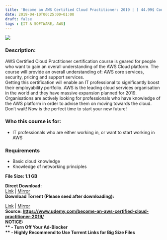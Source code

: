 ```yaml
---
title: 'Become an AWS Certified Cloud Practitioner: 2019 | [ 44.99$ Course For Free ]'
date: 2019-04-10T00:25:00+01:00
draft: false
tags : [IT & SOFTWARE, AWS]
---
```


  

**[![](https://4.bp.blogspot.com/-Zv8aSuMmwR4/XK0pNq9J2SI/AAAAAAAABpA/A-ODtKApiPYhliEw9M1Jt6x66ti0J8EKQCLcBGAs/s640/Become-an-AWS-Certified-Cloud-Practitioner-2019.jpg)](https://4.bp.blogspot.com/-Zv8aSuMmwR4/XK0pNq9J2SI/AAAAAAAABpA/A-ODtKApiPYhliEw9M1Jt6x66ti0J8EKQCLcBGAs/s1600/Become-an-AWS-Certified-Cloud-Practitioner-2019.jpg)**

  
  

### Description:

AWS Certified Cloud Practitioner certification course is geared for people who want to gain an overall understanding of the AWS Cloud platform. The course will provide an overall understanding of: AWS core services, security, pricing and support services.  
Getting this certification will enable an IT professional to significantly boost their employability portfolio. AWS is the leading cloud services organisation in the world and they have massive expansion planned for 2019. Organisations are actively looking for professionals who have knowledge of the AWS platform in order to advise them on moving towards the cloud.  
Don’t wait! Now is the perfect time to start your new future!  

### Who this course is for:

*   IT professionals who are either working in, or want to start working in AWS

### Requirements

*   Basic cloud knowledge
*   Knowledge of networking principles

**File Size: 1.1 GB**

**Direct Download:**  
[Link](http://crowdurl.com/BecomeanAWSlink1) | [Mirror](http://crowdurl.com/BecomeanAWSlink2)  
**Download Torrent (Please seed after downloading):**  

[Link](http://crowdurl.com/BecomeanAWStorrent1) | [Mirror](http://crowdurl.com/BecomeanAWStorrent2)  
**Source: **https://www.udemy.com/become-an-aws-certified-cloud-practitioner-2019/  
**NOTICE:**  
** - Turn Off Your Ad-Blocker**  
** - Highly Recommend to Use Torrent Links for Big Size Files**